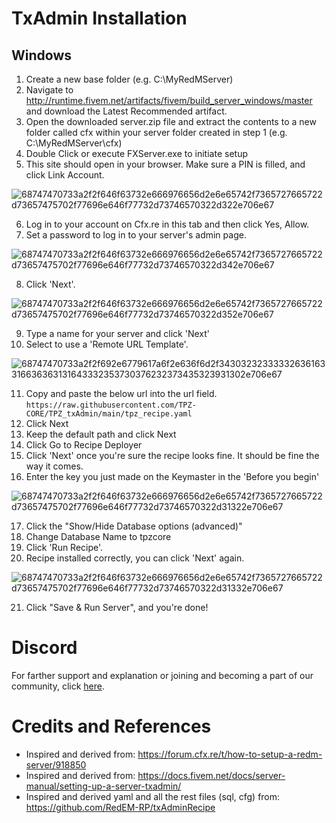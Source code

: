 
# TxAdmin Installation

## Windows

1. Create a new base folder (e.g. C:\MyRedMServer)
2. Navigate to http://runtime.fivem.net/artifacts/fivem/build_server_windows/master and download the Latest Recommended artifact.
3. Open the downloaded server.zip file and extract the contents to a new folder called cfx within your server folder created in step 1 (e.g.  C:\MyRedMServer\cfx)
4. Double Click or execute FXServer.exe to initiate setup
5. This site should open in your browser. Make sure a PIN is filled, and click Link Account.

![68747470733a2f2f646f63732e666976656d2e6e65742f7365727665722d73657475702f77696e646f77732d73746570322d322e706e67](https://github.com/user-attachments/assets/d2ec47d1-1f4f-4d1d-9bad-351db341ea0d)

6. Log in to your account on Cfx.re in this tab and then click Yes, Allow.
7. Set a password to log in to your server's admin page.

![68747470733a2f2f646f63732e666976656d2e6e65742f7365727665722d73657475702f77696e646f77732d73746570322d342e706e67](https://github.com/user-attachments/assets/35c4a7a2-f99f-4949-9257-f0ed687a12a1)

8. Click 'Next'.

![68747470733a2f2f646f63732e666976656d2e6e65742f7365727665722d73657475702f77696e646f77732d73746570322d352e706e67](https://github.com/user-attachments/assets/55e3e91d-2bff-42b5-b515-ba3ef4fb2fd2)

9. Type a name for your server and click 'Next'
10. Select to use a 'Remote URL Template'.

![68747470733a2f2f692e6779617a6f2e636f6d2f34303232333332636163316636363131643332353730376232373435323931302e706e67](https://github.com/user-attachments/assets/5fb3635a-61ff-432f-a5ff-822dd8883675)

11. Copy and paste the below url into the url field. `https://raw.githubusercontent.com/TPZ-CORE/TPZ_txAdmin/main/tpz_recipe.yaml`
12. Click Next
13. Keep the default path and click Next
14. Click Go to Recipe Deployer
15. Click 'Next' once you're sure the recipe looks fine. It should be fine the way it comes.
16. Enter the key you just made on the Keymaster in the 'Before you begin'

![68747470733a2f2f646f63732e666976656d2e6e65742f7365727665722d73657475702f77696e646f77732d73746570322d31322e706e67](https://github.com/user-attachments/assets/257aebf7-80f7-445c-bae1-ee72c33911c5)

17. Click the "Show/Hide Database options (advanced)"
18. Change Database Name to tpzcore
19. Click 'Run Recipe'.
20. Recipe installed correctly, you can click 'Next' again.

![68747470733a2f2f646f63732e666976656d2e6e65742f7365727665722d73657475702f77696e646f77732d73746570322d31332e706e67](https://github.com/user-attachments/assets/f6faaa4d-825d-4486-a900-9aefedadc6f6)

21. Click "Save & Run Server", and you're done!

# Discord

For farther support and explanation or joining and becoming a part of our community, click [here](https://discord.gg/Ms7TR9VsAB).

# Credits and References

- Inspired and derived from: https://forum.cfx.re/t/how-to-setup-a-redm-server/918850
- Inspired and derived from: https://docs.fivem.net/docs/server-manual/setting-up-a-server-txadmin/
- Inspired and derived yaml and all the rest files (sql, cfg) from: https://github.com/RedEM-RP/txAdminRecipe
